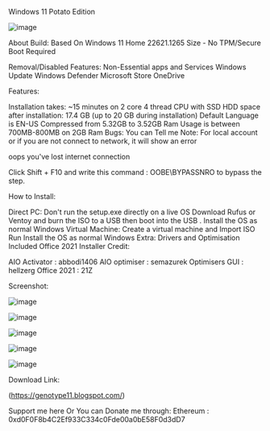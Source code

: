 Windows 11 Potato Edition

![image](https://user-images.githubusercontent.com/90126117/222154378-7b1fe88b-bffa-4d8f-8c2d-ee05be7db011.png)



About Build: 
Based On Windows 11 Home 22621.1265 
Size - 
No TPM/Secure Boot Required     
                        
Removal/Disabled Features:
Non-Essential apps and Services
Windows Update
Windows Defender
Microsoft Store
OneDrive

Features:

Installation takes: ~15 minutes on 2 core 4 thread CPU with SSD
HDD space after installation: 17.4 GB (up to 20 GB during installation)
Default Language is EN-US
Compressed from 5.32GB to 3.52GB
Ram Usage is between 700MB-800MB on 2GB Ram
Bugs:
You can Tell me
Note:
For local account or if you are not connect to network,
it will show an error 

oops you've lost internet connection

Click Shift + F10
and write this command : OOBE\BYPASSNRO 
to bypass the step.

How to Install:

Direct PC:
Don't run the setup.exe directly on a live OS
Download Rufus or Ventoy and burn the ISO to a USB then boot into the USB .
Install the OS as normal Windows
Virtual Machine:
Create a virtual machine and Import ISO
Run 
Install the OS as normal Windows
Extra:
Drivers and Optimisation Included
Office 2021 Installer
Credit:

AIO Activator : abbodi1406
AIO optimiser : semazurek
Optimisers GUI : hellzerg
Office 2021 : 21Z

Screenshot:

![image](https://user-images.githubusercontent.com/90126117/222154433-5a5bf641-9e03-4c4c-80a6-e53e8c714649.png)

![image](https://user-images.githubusercontent.com/90126117/222154454-bfbc21ec-bc35-4dc1-8362-710af1d27bab.png)

![image](https://user-images.githubusercontent.com/90126117/222154474-0f1085d3-4f14-4dea-9c99-449c3e42a64e.png)

![image](https://user-images.githubusercontent.com/90126117/222154494-18211711-a98b-4102-b92a-b471c35599d9.png)

![image](https://user-images.githubusercontent.com/90126117/222154506-b643ec26-8b43-416d-9a30-09ff06d09822.png)


Download Link:

(https://genotype11.blogspot.com/)


Support me here
Or
You can Donate me through:
Ethereum : 0xd0F0F8b4C2Ef933C334c0Fde00a0bE58F0d3dD7
